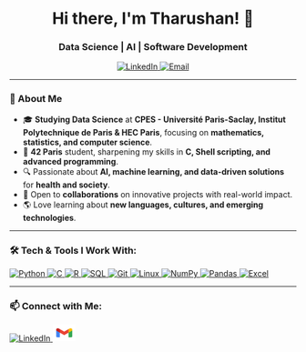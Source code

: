 <h1 align="center">Hi there, I'm Tharushan! 👋</h1>
 <h3 align="center">Data Science | AI | Software Development</h3>
 
 <p align="center">
   <a href="https://www.linkedin.com/in/utharushan" target="_blank">
     <img src="https://img.shields.io/badge/LinkedIn-Utharushan-blue?style=flat&logo=linkedin" alt="LinkedIn">
   </a>
   <a href="mailto:utharushan@gmail.com">
     <img src="https://img.shields.io/badge/Email-tharushan.uthayakumar@hec.edu-red?style=flat&logo=gmail" alt="Email">
   </a>
 </p>
 
 ---
 
 ### 🚀 About Me
 - 🎓 **Studying Data Science** at **CPES - Université Paris-Saclay, Institut Polytechnique de Paris & HEC Paris**, focusing on **mathematics, statistics, and computer science**.  
 - 🏫 **42 Paris** student, sharpening my skills in **C, Shell scripting, and advanced programming**.  
 - 🔍 Passionate about **AI, machine learning, and data-driven solutions** for **health and society**.  
 - 🤝 Open to **collaborations** on innovative projects with real-world impact.  
 - 🌎 Love learning about **new languages, cultures, and emerging technologies**.  
 
 ---
 
### 🛠️ Tech & Tools I Work With:
<p align="left">
  <a href="https://www.python.org/" target="_blank">
    <img src="https://cdn.jsdelivr.net/gh/devicons/devicon/icons/python/python-original.svg" alt="Python" width="50" height="50"/>
  </a>
  <a href="https://installc.org/" target="_blank">
    <img src="https://cdn.jsdelivr.net/gh/devicons/devicon/icons/c/c-original.svg" alt="C" width="50" height="50"/>
  </a>
  <a href="https://www.r-project.org/" target="_blank">
    <img src="https://cdn.jsdelivr.net/gh/devicons/devicon/icons/r/r-original.svg" alt="R" width="50" height="50"/>
  </a>
  <a href="https://sqlite.org/" target="_blank">
    <img src="https://cdn.jsdelivr.net/gh/devicons/devicon@latest/icons/azuresqldatabase/azuresqldatabase-original.svg" alt="SQL" width="50" height="50"/>
  </a>
  <a href="https://git-scm.com/" target="_blank">
    <img src="https://cdn.jsdelivr.net/gh/devicons/devicon/icons/git/git-original.svg" alt="Git" width="50" height="50"/>
  </a>
  <a href="https://www.linux.org/" target="_blank">
    <img src="https://cdn.jsdelivr.net/gh/devicons/devicon/icons/linux/linux-original.svg" alt="Linux" width="50" height="50"/>
  </a>
  <a href="https://numpy.org/" target="_blank">
    <img src="https://cdn.jsdelivr.net/gh/devicons/devicon/icons/numpy/numpy-original.svg" alt="NumPy" width="50" height="50"/>
  </a>
  <a href="https://pandas.pydata.org/" target="_blank">
    <img src="https://cdn.jsdelivr.net/gh/devicons/devicon/icons/pandas/pandas-original.svg" alt="Pandas" width="50" height="50"/>
  </a>
  <a href="https://www.microsoft.com/en-us/microsoft-365/excel" target="_blank">
    <img src="https://img.icons8.com/fluency/48/microsoft-excel-2019.png" alt="Excel" width="50" height="50"/>
  </a>
</p>
 
 ---
 
 ### 📫 Connect with Me:
 <p align="left">
   <a href="https://linkedin.com/in/utharushan" target="_blank">
     <img src="https://raw.githubusercontent.com/rahuldkjain/github-profile-readme-generator/master/src/images/icons/Social/linked-in-alt.svg" alt="LinkedIn" height="30" width="40"/>
   </a>
   <a href="mailto:tharushan.uthayakumar@hec.edu">
     <img src="https://raw.githubusercontent.com/edent/SuperTinyIcons/master/images/svg/gmail.svg" alt="Gmail" height="30" width="40"/>
   </a>
 </p>
